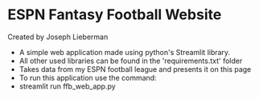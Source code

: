 # ESPN Fantasy Football Website

Created by Joseph Lieberman

* A simple web application made using python's Streamlit library. 
 * All other used libraries can be found in the 'requirements.txt' folder
* Takes data from my ESPN football league and presents it on this page
* To run this application use the command:
 * streamlit run ffb_web_app.py

